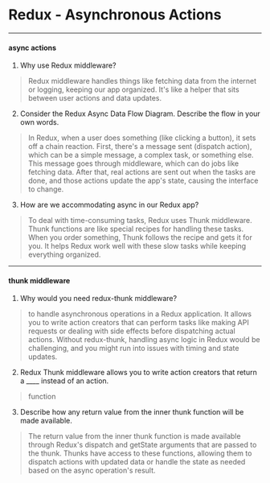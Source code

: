 # Redux - Asynchronous Actions

----

#### async actions

1. Why use Redux middleware?

> Redux middleware handles things like fetching data from the internet or logging, keeping our app organized. It's like a helper that sits between user actions and data updates.


2. Consider the Redux Async Data Flow Diagram. Describe the flow in your own words.

> In Redux, when a user does something (like clicking a button), it sets off a chain reaction. First, there's a message sent (dispatch action), which can be a simple message, a complex task, or something else. This message goes through middleware, which can do jobs like fetching data. After that, real actions are sent out when the tasks are done, and those actions update the app's state, causing the interface to change.


3. How are we accommodating async in our Redux app?

> To deal with time-consuming tasks, Redux uses Thunk middleware. Thunk functions are like special recipes for handling these tasks. When you order something, Thunk follows the recipe and gets it for you. It helps Redux work well with these slow tasks while keeping everything organized.

----

#### thunk middleware

1. Why would you need redux-thunk middleware?

> to handle asynchronous operations in a Redux application. It allows you to write action creators that can perform tasks like making API requests or dealing with side effects before dispatching actual actions. Without redux-thunk, handling async logic in Redux would be challenging, and you might run into issues with timing and state updates.


2. Redux Thunk middleware allows you to write action creators that return a ____ instead of an action.

> function

3. Describe how any return value from the inner thunk function will be made available.

> The return value from the inner thunk function is made available through Redux's dispatch and getState arguments that are passed to the thunk. Thunks have access to these functions, allowing them to dispatch actions with updated data or handle the state as needed based on the async operation's result.